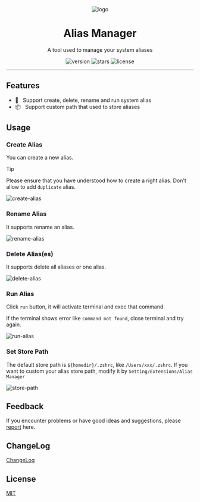 <div align="center">
  <img src="https://github.com/user-attachments/assets/723ef410-5dc0-46e6-966f-fa740107e856" alt="logo" />
  <h1>Alias Manager</h1>
  <p>A tool used to manage your system aliases</p>
  <p>
    <img src="https://img.shields.io/github/package-json/v/chouchouji/alias-manager" alt="version">
    <img src="https://img.shields.io/github/stars/chouchouji/alias-manager" alt="stars">
    <img src="https://img.shields.io/github/license/chouchouji/alias-manager" alt="license">
  </p>
</div>

---

## Features

- 🎨 &nbsp; Support create, delete, rename and run system alias
- 📦 &nbsp; Support custom path that used to store aliases

## Usage

### Create Alias

You can create a new alias.

> [!TIP]
> Please ensure that you have understood how to create a right alias.
> Don't allow to add `duplicate` alias.

![create-alias](https://github.com/user-attachments/assets/29caefb6-fcbc-4324-b4a6-d3a8d6d30d82)

### Rename Alias

It supports rename an alias.

![rename-alias](https://github.com/user-attachments/assets/1bd4e199-5476-4d8e-b126-7a62d5b35201)

### Delete Alias(es)

It supports delete all aliases or one alias.

![delete-alias](https://github.com/user-attachments/assets/c61cd617-526b-45fb-9cf5-78d7eecbaa4e)

### Run Alias

Click `run` button, it will activate terminal and exec that command.

If the terminal shows error like `command not found`, close terminal and try again.

![run-alias](https://github.com/user-attachments/assets/eb0cda22-cea0-4eed-a8d5-100a2a95a66b)

### Set Store Path

The default store path is `${homedir}/.zshrc`, like `/Users/xxx/.zshrc`. If you want to custom your alias store path, modify it by `Setting/Extensions/Alias Manager` 

![store-path](https://github.com/user-attachments/assets/5508beeb-1983-45d9-bbcd-4a0201205a23)

## Feedback

If you encounter problems or have good ideas and suggestions, please [report](https://github.com/chouchouji/alias-manager/issues) here.

## ChangeLog

[ChangeLog](CHANGELOG.md)

## License

[MIT](LICENSE)
